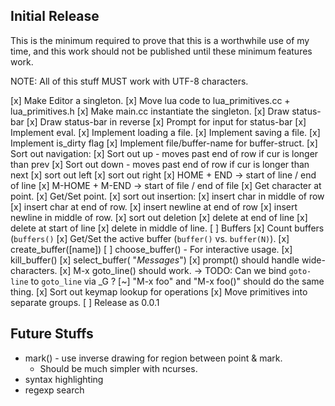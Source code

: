Initial Release
---------------

This is the minimum required to prove that this is a worthwhile
use of my time, and this work should not be published until these
minimum features work.

NOTE: All of this stuff MUST work with UTF-8 characters.


[x] Make Editor a singleton.
[x] Move lua code to lua_primitives.cc + lua_primitives.h
[x] Make main.cc instantiate the singleton.
[x] Draw status-bar
[x] Draw status-bar in reverse
[x] Prompt for input for status-bar
[x] Implement eval.
[x] Implement loading a file.
[x] Implement saving a file.
[x] Implement is_dirty flag
[x] Implement file/buffer-name for buffer-struct.
[x] Sort out navigation:
    [x] Sort out up - moves past end of row if cur is longer than prev
    [x] Sort out down - moves past end of row if cur is longer than next
    [x] sort out left
    [x] sort out right
    [x] HOME + END -> start of line / end of line
    [x] M-HOME + M-END -> start of file / end of file
[x] Get character at point.
[x] Get/Set point.
[x] sort out insertion:
    [x] insert char in middle of row
    [x] insert char at end of row.
    [x] insert newline at end of row
    [x] insert newline in middle of row.
[x] sort out deletion
    [x] delete at end of line
    [x] delete at start of line
    [x] delete in middle of line.
[ ] Buffers
    [x] Count buffers (`buffers()`
    [x] Get/Set the active buffer (`buffer()` vs. `buffer(N)`).
    [x] create_buffer([name])
    [ ] choose_buffer() - For interactive usage.
    [x] kill_buffer()
    [x] select_buffer( "*Messages*")
[x] prompt() should handle wide-characters.
[x] M-x goto_line() should work.
    -> TODO: Can we bind `goto-line` to `goto_line` via _G ?
[~] "M-x foo" and "M-x foo()" should do the same thing.
[x] Sort out keymap lookup for operations
[x] Move primitives into separate groups.
[ ] Release as 0.0.1


Future Stuffs
-------------

* mark() - use inverse drawing for region between point & mark.
   - Should be much simpler with ncurses.
* syntax highlighting
* regexp search
